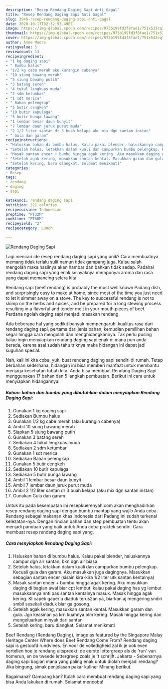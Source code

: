 ```yaml
---
description: "Resep Rendang Daging Sapi Anti Gagal"
title: "Resep Rendang Daging Sapi Anti Gagal"
slug: 2946-resep-rendang-daging-sapi-anti-gagal
date: 2020-10-17T02:32:53.490Z
image: https://img-global.cpcdn.com/recipes/973b199fd3f8fae1/751x532cq70/rendang-daging-sapi-foto-resep-utama.jpg
thumbnail: https://img-global.cpcdn.com/recipes/973b199fd3f8fae1/751x532cq70/rendang-daging-sapi-foto-resep-utama.jpg
cover: https://img-global.cpcdn.com/recipes/973b199fd3f8fae1/751x532cq70/rendang-daging-sapi-foto-resep-utama.jpg
author: Anne Moore
ratingvalue: 5
reviewcount: 13
recipeingredient:
- "1 kg daging sapi"
- " Bumbu halus"
- "1/2 kg cabe merah aku kurangin cabenya"
- "10 siung bawang merah"
- "5 siung bawang putih"
- "3 batang sereh"
- "4 tukul lengkuas muda"
- "2 sdm ketumbar"
- "1 sdt merica"
- " Bahan pelengkap"
- "5 butir cengkeh"
- "10 butir kapulaga"
- "5 butir bunga lawang"
- "1 lembar besar daun kunyit"
- "7 lembar daun jeruk purut muda"
- "2 1/2 liter santan dr 3 buah kelapa aku mix dgn santan instan"
- " Gula dan garam"
recipeinstructions:
- "Haluskan bahan di bumbu halus. Kalau pakai blender, haluskannya campur dgn air santan, bkn dgn air biasa"
- "Setelah halus, letakkan dalam kuali dan campurkan bumbu pelengkap. Kecuali gula dan garam. Aku masukkan juga dagingnya. Masukkan sebagian santan encer (sisain kira-kira 1/2 liter utk santan kentalnya)"
- "Masak santan encer + bumbu hingga agak kering. Aku masukkan daging di bagian awal biar cpt lembut, kalau pakai daging has yg lembut masukkannya nnti pas santan kentalnya masuk. Masak hingga agak kering. Kl capek gaperlu diaduk terus2an ya, biarkan aj mengering sndiri smbil sesekali diaduk biar ga gosong."
- "Setelah agak kering, masukkan santan kental. Masukkan garam dan gula. Jgn keasinan ya krn kuahnya blm kering. Masak hingga kering dan mengeluarkan minyak dari santan"
- "Setelah kering, baru diangkat. Selamat menikmati"
categories:
- Resep
tags:
- rendang
- daging
- sapi

katakunci: rendang daging sapi 
nutrition: 221 calories
recipecuisine: Indonesian
preptime: "PT32M"
cooktime: "PT60M"
recipeyield: "2"
recipecategory: Lunch

---
```



![Rendang Daging Sapi](https://img-global.cpcdn.com/recipes/973b199fd3f8fae1/751x532cq70/rendang-daging-sapi-foto-resep-utama.jpg)

Lagi mencari ide resep rendang daging sapi yang unik? Cara membuatnya memang tidak terlalu sulit namun tidak gampang juga. Kalau salah mengolah maka hasilnya akan hambar dan bahkan tidak sedap. Padahal rendang daging sapi yang enak selayaknya mempunyai aroma dan rasa yang dapat memancing selera kita.

Rendang sapi (beef rendang) is probably the most well known Padang dish, and surprisingly easy to make at home, since most of the time you just need to let it simmer away on a stove. The key to successful rendang is not to skimp on the herbs and spices, and be prepared for a long stewing process resulting in a flavorful and tender melt in your mouth pieces of beef. Perdana ngolah daging sapi menjadi masakan rendang.

Ada beberapa hal yang sedikit banyak mempengaruhi kualitas rasa dari rendang daging sapi, pertama dari jenis bahan, kemudian pemilihan bahan segar hingga cara mengolah dan menghidangkannya. Tak perlu pusing kalau ingin menyiapkan rendang daging sapi enak di mana pun anda berada, karena asal sudah tahu triknya maka hidangan ini dapat jadi suguhan spesial.


Nah, kali ini kita coba, yuk, buat rendang daging sapi sendiri di rumah. Tetap berbahan sederhana, hidangan ini bisa memberi manfaat untuk membantu menjaga kesehatan tubuh kita. Anda bisa membuat Rendang Daging Sapi menggunakan 17 bahan dan 5 langkah pembuatan. Berikut ini cara untuk menyiapkan hidangannya.

<!--inarticleads1-->

##### Bahan-bahan dan bumbu yang dibutuhkan dalam menyiapkan Rendang Daging Sapi:

1. Gunakan 1 kg daging sapi
1. Sediakan  Bumbu halus
1. Gunakan 1/2 kg cabe merah (aku kurangin cabenya)
1. Ambil 10 siung bawang merah
1. Siapkan 5 siung bawang putih
1. Gunakan 3 batang sereh
1. Sediakan 4 tukul lengkuas muda
1. Sediakan 2 sdm ketumbar
1. Gunakan 1 sdt merica
1. Sediakan  Bahan pelengkap
1. Gunakan 5 butir cengkeh
1. Sediakan 10 butir kapulaga
1. Sediakan 5 butir bunga lawang
1. Ambil 1 lembar besar daun kunyit
1. Ambil 7 lembar daun jeruk purut muda
1. Ambil 2 1/2 liter santan dr 3 buah kelapa (aku mix dgn santan instan)
1. Gunakan  Gula dan garam


Untuk itu pada kesempatan ini resepkuerenyah.com akan menghadirkan resep rendang daging sapi dengan bumbu mantap yang wajib Anda coba. Rendang sebagai makanan khas Indonesia dari Padang ini sudah terkenal kelezatan-nya. Dengan rincian bahan dan step pembuatan tentu akan menjadi panduan yang baik untuk Anda coba praktek sendiri. Cara membuat resep rendang daging sapi yang. 

<!--inarticleads2-->

##### Cara menyiapkan Rendang Daging Sapi:

1. Haluskan bahan di bumbu halus. Kalau pakai blender, haluskannya campur dgn air santan, bkn dgn air biasa
1. Setelah halus, letakkan dalam kuali dan campurkan bumbu pelengkap. Kecuali gula dan garam. Aku masukkan juga dagingnya. Masukkan sebagian santan encer (sisain kira-kira 1/2 liter utk santan kentalnya)
1. Masak santan encer + bumbu hingga agak kering. Aku masukkan daging di bagian awal biar cpt lembut, kalau pakai daging has yg lembut masukkannya nnti pas santan kentalnya masuk. Masak hingga agak kering. Kl capek gaperlu diaduk terus2an ya, biarkan aj mengering sndiri smbil sesekali diaduk biar ga gosong.
1. Setelah agak kering, masukkan santan kental. Masukkan garam dan gula. Jgn keasinan ya krn kuahnya blm kering. Masak hingga kering dan mengeluarkan minyak dari santan
1. Setelah kering, baru diangkat. Selamat menikmati


Beef Rendang (Rendang Daging), image as featured by the Singapore Malay Heritage Center Where does Beef Rendang Come From? Rendang daging sapi is gestoofd rundvlees. En voor de volledigheid zal ik je ook even vertellen hoe je rendang uitspreekt: de eerste lettergreep als de &#39;run&#39; van homerun, en de tweede lettergreep zoals je &#39;t schrijft. Jakarta - Sebenarnya daging sapi bagian mana yang paling enak untuk diolah menjadi rendang? Jika bingung, simak penjelasan pakar kuliner Minang berikut. 

Bagaimana? Gampang kan? Itulah cara membuat rendang daging sapi yang bisa Anda lakukan di rumah. Selamat mencoba!
